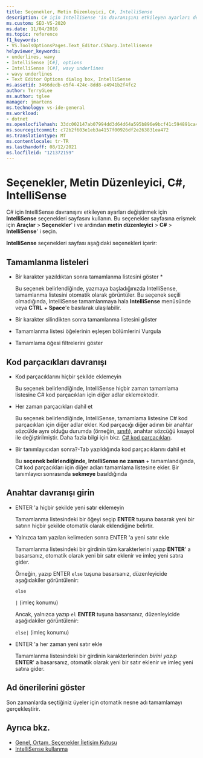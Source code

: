 ```yaml
---
title: Seçenekler, Metin Düzenleyici, C#, IntelliSense
description: C# için IntelliSense 'in davranışını etkileyen ayarları değiştirmek için C# bölümünde IntelliSense sayfasını nasıl kullanacağınızı öğrenin.
ms.custom: SEO-VS-2020
ms.date: 11/04/2016
ms.topic: reference
f1_keywords:
- VS.ToolsOptionsPages.Text_Editor.CSharp.Intellisense
helpviewer_keywords:
- underlines, wavy
- IntelliSense [C#], options
- IntelliSense [C#], wavy underlines
- wavy underlines
- Text Editor Options dialog box, IntelliSense
ms.assetid: 3466dedb-e5f4-424c-8dd8-e4941b2f4fc2
author: TerryGLee
ms.author: tglee
manager: jmartens
ms.technology: vs-ide-general
ms.workload:
- dotnet
ms.openlocfilehash: 33dc002147ab07994dd3d64d64a595b896e9bcf41c594891ca4cf60e4bcb9061
ms.sourcegitcommit: c72b2f603e1eb3a4157f00926df2e263831ea472
ms.translationtype: MT
ms.contentlocale: tr-TR
ms.lasthandoff: 08/12/2021
ms.locfileid: "121372159"
---
```

# <a name="options-text-editor-c-intellisense"></a>Seçenekler, Metin Düzenleyici, C#, IntelliSense

C# için IntelliSense davranışını etkileyen ayarları değiştirmek için **IntelliSense** seçenekleri sayfasını kullanın. Bu seçenekler sayfasına erişmek için **Araçlar**  >  **Seçenekler**' i ve ardından **metin düzenleyici**  >  **C#**  >  **IntelliSense**' i seçin.

**IntelliSense** seçenekleri sayfası aşağıdaki seçenekleri içerir:

## <a name="completion-lists"></a>Tamamlanma listeleri

- Bir karakter yazıldıktan sonra tamamlanma listesini göster *

   Bu seçenek belirlendiğinde, yazmaya başladığınızda IntelliSense, tamamlanma listesini otomatik olarak görüntüler. Bu seçenek seçili olmadığında, IntelliSense tamamlanmaya hala **IntelliSense** menüsünde veya **CTRL** + **Space**'e basılarak ulaşılabilir.

- Bir karakter silindikten sonra tamamlanma listesini göster

- Tamamlanma listesi öğelerinin eşleşen bölümlerini Vurgula

- Tamamlama öğesi filtrelerini göster

## <a name="snippets-behavior"></a>Kod parçacıkları davranışı

- Kod parçacıklarını hiçbir şekilde eklemeyin

   Bu seçenek belirlendiğinde, IntelliSense hiçbir zaman tamamlama listesine C# kod parçacıkları için diğer adlar eklemektedir.

- Her zaman parçacıkları dahil et

   Bu seçenek belirlendiğinde, IntelliSense, tamamlama listesine C# kod parçacıkları için diğer adlar ekler. Kod parçacığı diğer adının bir anahtar sözcükle aynı olduğu durumda (örneğin, [sınıfı](/dotnet/csharp/language-reference/keywords/class)), anahtar sözcüğü kısayol ile değiştirilmiştir. Daha fazla bilgi için bkz. [C# kod parçacıkları](../../ide/visual-csharp-code-snippets.md).

- Bir tanımlayıcıdan sonra?-Tab yazıldığında kod parçacıklarını dahil et

   Bu **seçenek belirlendiğinde, IntelliSense ne zaman** + tamamlandığında, C# kod parçacıkları için diğer adları tamamlama listesine ekler. Bir tanımlayıcı sonrasında **sekmeye** basıldığında

## <a name="enter-key-behavior"></a>Anahtar davranışı girin

- ENTER 'a hiçbir şekilde yeni satır eklemeyin

   Tamamlanma listesindeki bir öğeyi seçip **ENTER** tuşuna basarak yeni bir satırın hiçbir şekilde otomatik olarak eklendiğine belirtir.

- Yalnızca tam yazılan kelimeden sonra ENTER 'a yeni satır ekle

   Tamamlanma listesindeki bir girdinin tüm karakterlerini yazıp **ENTER**' a basarsanız, otomatik olarak yeni bir satır eklenir ve imleç yeni satıra gider.

   Örneğin, yazıp ENTER `else` tuşuna basarsanız, düzenleyicide aşağıdakiler görüntülenir:

   `else`

   `|` (imleç konumu)

   Ancak, yalnızca yazıp `el` **ENTER** tuşuna basarsanız, düzenleyicide aşağıdakiler görüntülenir:

   `else|` (imleç konumu)

- ENTER 'a her zaman yeni satır ekle

   Tamamlanma listesindeki bir girdinin karakterlerinden *birini yazıp* **ENTER**' a basarsanız, otomatik olarak yeni bir satır eklenir ve imleç yeni satıra gider.

## <a name="show-name-suggestions"></a>Ad önerilerini göster

Son zamanlarda seçtiğiniz üyeler için otomatik nesne adı tamamlamayı gerçekleştirir.

## <a name="see-also"></a>Ayrıca bkz.

- [Genel, Ortam, Seçenekler İletişim Kutusu](../../ide/reference/general-environment-options-dialog-box.md)
- [IntelliSense kullanma](../../ide/using-intellisense.md)
